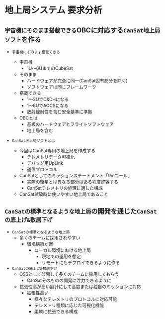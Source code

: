 # 地上局システム 要求分析

## `宇宙機にそのまま搭載できる`OBCに対応する`CanSat地上局ソフト`を作る
- `宇宙機にそのまま搭載できる`
    - 宇宙機
        - 1U～6UまでのCubeSat
    - そのまま
        - ハードウェアが完全に同一(CanSat固有部分を除く)
        - ソフトウェアは同じフレームワーク
    - 搭載できる
        - 1～3UでC&DHになる
        - 1～6UでAOCSになる
        - 放射線耐性を含む安全基準に準拠
    - OBCとは
        - 基板のハードウェアとフライトソフトウェア
        - 地上局を含む

- `CanSat地上局ソフトとは`
    - 今回はCanSat専用の地上局を作成する
        - テレメトリデータ可視化
        - デバッグ用UpLink
        - 通信プロトコル
    - CanSatとしてのミッションステートメント「0mゴール」
        - 実際の衛星とは異なる部分はある程度許容する
        - CanSatテレメトリの処理に適した構成
    - CanSat試験時に使いやすい地上局であること

## `CanSatの標準となるような地上局`の開発を通じた`CanSatの底上げ&敷居下げ`
- `CanSatの標準となるような地上局`
    - 多くのチームに採用されやすい
        - 環境構築が楽
            - ローカル環境における地上局
                - 現地での運用を想定
                - リモートにもデプロイできるように作る
- `CanSatの底上げ&敷居下げ`
    - OSSとして公開して多くのチームに採用してもらう
        - CanSatそのものの開発に注力できるように
    - 拡張性高が高い設計にして高度または独自のミッションに対応
        - 拡張性高い
            - 様々なテレメトリのプロトコルに対応可能
            - テレメトリ種類に応じた可視化機能
            - 柔軟に拡張できる構成 